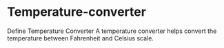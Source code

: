# Temperature-converter
Define Temperature Converter A temperature converter helps convert the temperature between Fahrenheit and Celsius scale.
